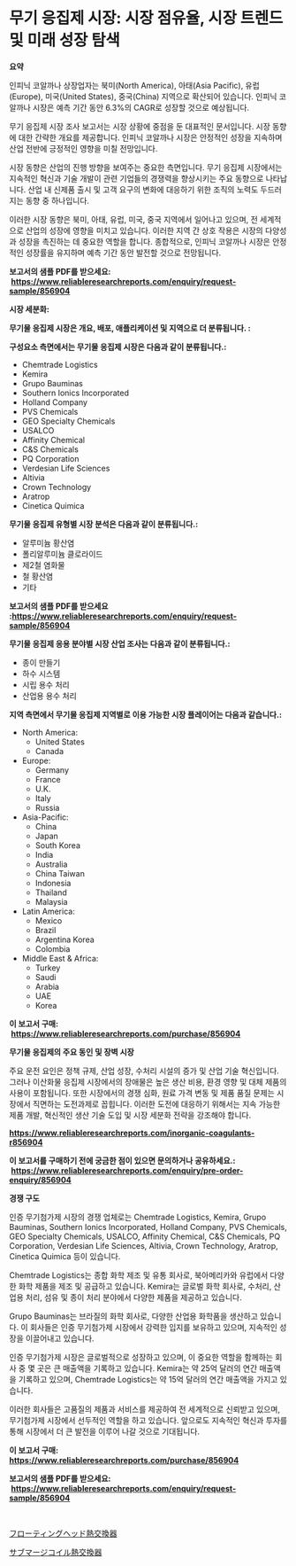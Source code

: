 <p><h1>무기 응집제 시장: 시장 점유율, 시장 트렌드 및 미래 성장 탐색</h1></p><p><strong>요약</strong></p>
<p><p>인피닉 코알까나 상장업자는 북미(North America), 아태(Asia Pacific), 유럽(Europe), 미국(United States), 중국(China) 지역으로 확산되어 있습니다. 인피닉 코알까나 시장은 예측 기간 동안 6.3%의 CAGR로 성장할 것으로 예상됩니다.</p><p>무기 응집제 시장 조사 보고서는 시장 상황에 중점을 둔 대표적인 문서입니다. 시장 동향에 대한 간략한 개요를 제공합니다. 인피닉 코알까나 시장은 안정적인 성장을 지속하며 산업 전반에 긍정적인 영향을 미칠 전망입니다.</p><p>시장 동향은 산업의 진행 방향을 보여주는 중요한 측면입니다. 무기 응집제 시장에서는 지속적인 혁신과 기술 개발이 관련 기업들의 경쟁력을 향상시키는 주요 동향으로 나타납니다. 산업 내 신제품 출시 및 고객 요구의 변화에 대응하기 위한 조직의 노력도 두드러지는 동향 중 하나입니다.</p><p>이러한 시장 동향은 북미, 아태, 유럽, 미국, 중국 지역에서 일어나고 있으며, 전 세계적으로 산업의 성장에 영향을 미치고 있습니다. 이러한 지역 간 상호 작용은 시장의 다양성과 성장을 촉진하는 데 중요한 역할을 합니다. 종합적으로, 인피닉 코알까나 시장은 안정적인 성장률을 유지하며 예측 기간 동안 발전할 것으로 전망됩니다.</p></p>
<p><strong>보고서의 샘플 PDF를 받으세요: &nbsp;<a href="https://www.reliableresearchreports.com/enquiry/request-sample/856904">https://www.reliableresearchreports.com/enquiry/request-sample/856904</a></strong></p>
<p><strong>시장 세분화:</strong></p>
<p><strong> 무기물 응집제 시장은 개요, 배포, 애플리케이션 및 지역으로 더 분류됩니다. :</strong></p>
<p><strong>구성요소 측면에서는 무기물 응집제 시장은 다음과 같이 분류됩니다.:</strong></p>
<p><ul><li>Chemtrade Logistics</li><li>Kemira</li><li>Grupo Bauminas</li><li>Southern Ionics Incorporated</li><li>Holland Company</li><li>PVS Chemicals</li><li>GEO Specialty Chemicals</li><li>USALCO</li><li>Affinity Chemical</li><li>C&S Chemicals</li><li>PQ Corporation</li><li>Verdesian Life Sciences</li><li>Altivia</li><li>Crown Technology</li><li>Aratrop</li><li>Cinetica Quimica</li></ul></p>
<p><strong> 무기물 응집제 유형별 시장 분석은 다음과 같이 분류됩니다.:</strong></p>
<p><ul><li>알루미늄 황산염</li><li>폴리알루미늄 클로라이드</li><li>제2철 염화물</li><li>철 황산염</li><li>기타</li></ul></p>
<p><strong>보고서의 샘플 PDF를 받으세요 :<a href="https://www.reliableresearchreports.com/enquiry/request-sample/856904">https://www.reliableresearchreports.com/enquiry/request-sample/856904</a></strong></p>
<p><strong> 무기물 응집제 응용 분야별 시장 산업 조사는 다음과 같이 분류됩니다.:</strong></p>
<p><ul><li>종이 만들기</li><li>하수 시스템</li><li>시립 용수 처리</li><li>산업용 용수 처리</li></ul></p>
<p><strong>지역 측면에서 무기물 응집제 지역별로 이용 가능한 시장 플레이어는 다음과 같습니다.:</strong></p>
<p><ul>
    <li>
        North America:
        <ul>
            <li>United States</li>
            <li>Canada</li>
        </ul>
    </li>
    <li>
        Europe:
        <ul>
            <li>Germany</li>
            <li>France</li>
            <li>U.K.</li>
            <li>Italy</li>
            <li>Russia</li>
        </ul>
    </li>
    <li>
        Asia-Pacific:
        <ul>
            <li>China</li>
            <li>Japan</li>
            <li>South Korea</li>
            <li>India</li>
            <li>Australia</li>
            <li>China Taiwan</li>
            <li>Indonesia</li>
            <li>Thailand</li>
            <li>Malaysia</li>
        </ul>
    </li>
    <li>
        Latin America:
        <ul>
            <li>Mexico</li>
            <li>Brazil</li>
            <li>Argentina Korea</li>
            <li>Colombia</li>
        </ul>
    </li>
    <li>
        Middle East & Africa:
        <ul>
            <li>Turkey</li>
            <li>Saudi</li>
            <li>Arabia</li>
            <li>UAE</li>
            <li>Korea</li>
        </ul>
    </li>
    </ul></p>
<p><strong>이 보고서 구매: &nbsp;<a href="https://www.reliableresearchreports.com/purchase/856904">https://www.reliableresearchreports.com/purchase/856904</a></strong></p>
<p><strong>무기물 응집제의 주요 동인 및 장벽 시장</strong></p>
<p><p>주요 운전 요인은 정책 규제, 산업 성장, 수처리 시설의 증가 및 산업 기술 혁신입니다. 그러나 이산화물 응집제 시장에서의 장애물은 높은 생산 비용, 환경 영향 및 대체 제품의 사용이 포함됩니다. 또한 시장에서의 경쟁 심화, 원료 가격 변동 및 제품 품질 문제는 시장에서 직면하는 도전과제로 꼽힙니다. 이러한 도전에 대응하기 위해서는 지속 가능한 제품 개발, 혁신적인 생산 기술 도입 및 시장 세분화 전략을 강조해야 합니다.</p></p>
<p><strong><a href="https://www.reliableresearchreports.com/inorganic-coagulants-r856904">https://www.reliableresearchreports.com/inorganic-coagulants-r856904</a></strong></p>
<p><strong>이 보고서를 구매하기 전에 궁금한 점이 있으면 문의하거나 공유하세요.: &nbsp;<a href="https://www.reliableresearchreports.com/enquiry/pre-order-enquiry/856904">https://www.reliableresearchreports.com/enquiry/pre-order-enquiry/856904</a></strong></p>
<p><strong>경쟁 구도</strong></p>
<p><p>인증 무기첨가제 시장의 경쟁 업체로는 Chemtrade Logistics, Kemira, Grupo Bauminas, Southern Ionics Incorporated, Holland Company, PVS Chemicals, GEO Specialty Chemicals, USALCO, Affinity Chemical, C&S Chemicals, PQ Corporation, Verdesian Life Sciences, Altivia, Crown Technology, Aratrop, Cinetica Quimica 등이 있습니다.</p><p>Chemtrade Logistics는 종합 화학 제조 및 유통 회사로, 북아메리카와 유럽에서 다양한 화학 제품을 제조 및 공급하고 있습니다. Kemira는 글로벌 화학 회사로, 수처리, 산업용 처리, 섬유 및 종이 처리 분야에서 다양한 제품을 제공하고 있습니다.</p><p>Grupo Bauminas는 브라질의 화학 회사로, 다양한 산업용 화학품을 생산하고 있습니다. 이 회사들은 인증 무기첨가제 시장에서 강력한 입지를 보유하고 있으며, 지속적인 성장을 이끌어내고 있습니다.</p><p>인증 무기첨가제 시장은 글로벌적으로 성장하고 있으며, 이 중요한 역할을 함께하는 회사 중 몇 곳은 큰 매출액을 기록하고 있습니다. Kemira는 약 25억 달러의 연간 매출액을 기록하고 있으며, Chemtrade Logistics는 약 15억 달러의 연간 매출액을 가지고 있습니다.</p><p>이러한 회사들은 고품질의 제품과 서비스를 제공하여 전 세계적으로 신뢰받고 있으며, 무기첨가제 시장에서 선두적인 역할을 하고 있습니다. 앞으로도 지속적인 혁신과 투자를 통해 시장에서 더 큰 발전을 이루어 나갈 것으로 기대됩니다.</p></p>
<p><strong>이 보고서 구매: &nbsp; <a href="https://www.reliableresearchreports.com/purchase/856904">https://www.reliableresearchreports.com/purchase/856904</a></strong></p>
<p><strong>보고서의 샘플 PDF를 받으세요: &nbsp;<a href="https://www.reliableresearchreports.com/enquiry/request-sample/856904">https://www.reliableresearchreports.com/enquiry/request-sample/856904</a></strong><strong></strong></p>
<p>&nbsp;</p>
<p><p><a href="https://github.com/ReganWisoky2023/Market-Research-Report-List-1/blob/main/999353218361.md">フローティングヘッド熱交換器</a></p><p><a href="https://github.com/mreklxf44233/Market-Research-Report-List-1/blob/main/388136018362.md">サブマージコイル熱交換器</a></p></p>